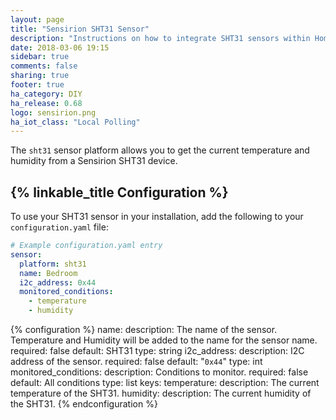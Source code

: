 ```yaml
---
layout: page
title: "Sensirion SHT31 Sensor"
description: "Instructions on how to integrate SHT31 sensors within Home Assistant."
date: 2018-03-06 19:15
sidebar: true
comments: false
sharing: true
footer: true
ha_category: DIY
ha_release: 0.68
logo: sensirion.png
ha_iot_class: "Local Polling"
---
```


The `sht31` sensor platform allows you to get the current temperature and humidity from a Sensirion SHT31 device.

## {% linkable_title Configuration %}

To use your SHT31 sensor in your installation, add the following to your `configuration.yaml` file:

```yaml
# Example configuration.yaml entry
sensor:
  platform: sht31
  name: Bedroom
  i2c_address: 0x44
  monitored_conditions:
    - temperature
    - humidity
```

{% configuration %}
  name:
    description: The name of the sensor. Temperature and Humidity will be added to the name for the sensor name.
    required: false
    default: SHT31
    type: string
  i2c_address:
    description: I2C address of the sensor.
    required: false
    default: "`0x44`"
    type: int
  monitored_conditions:
    description: Conditions to monitor.
    required: false
    default: All conditions
    type: list
    keys:
      temperature: 
        description: The current temperature of the SHT31.
      humidity:
        description: The current humidity of the SHT31.
{% endconfiguration %}
